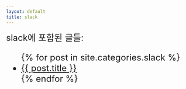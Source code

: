 ```yaml
---
layout: default
title: slack
---
```


<font size="5">
slack에 포함된 글들:
<ul>
	{% for post in site.categories.slack %}
	<li><a href="{{ post.url }}">{{ post.title }}</a></li>
	{% endfor %}
</ul>
</font>